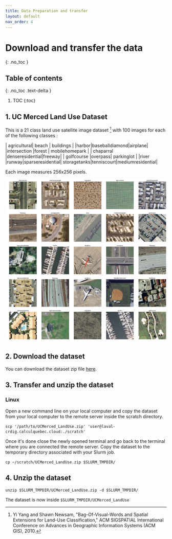 ```yaml
---
title: Data Preparation and transfer
layout: default
nav_order: 4
---
```


# Download and transfer the data
{: .no_toc }

## Table of contents
{: .no_toc .text-delta }

1. TOC
{:toc}

## 1. UC Merced Land Use Dataset

This is a 21 class land use satellite image dataset [^1] with 100 images for each of the following classes :


| agricultural| beach | buildings |
|harbor|baseballdiamond|airplane|
|intersection |forest |  mobilehomepark | 
| chaparral  |denseresidential|freeway| 
| golfcourse  |overpass| parkinglot | 
|river |runway|sparseresidential|
storagetanks|tenniscourt|mediumresidential|

Each image measures 256x256 pixels.

![Alt Text](assets/img/ucm.png)


## 2. Download the dataset

You can download the dataset zip file [here](http://weegee.vision.ucmerced.edu/datasets/landuse.html). 


## 3. Transfer and unzip the dataset 


### Linux

Open a new command line on your local computer and copy the dataset from your local computer to the remote server inside the scratch directory. 
```shell
scp '/path/to/UCMerced_LandUse.zip' 'user@laval-crdig.calculquebec.cloud:./scratch'
```
Once it's done close the newly opened terminal and go back to the terminal where you are connected the remote server. 
Copy the dataset to the temporary directory associated with your Slurm job.
```shell
cp ~/scratch/UCMerced_LandUse.zip $SLURM_TMPDIR/
```

## 4. Unzip the dataset 


```shell
unzip $SLURM_TMPDIR/UCMerced_LandUse.zip -d $SLURM_TMPDIR/
```

The dataset is now inside `$SLURM_TMPDIR/UCMerced_LandUse`

[^1]: Yi Yang and Shawn Newsam, "Bag-Of-Visual-Words and Spatial Extensions for Land-Use Classification," ACM SIGSPATIAL International Conference on Advances in Geographic Information Systems (ACM GIS), 2010.

